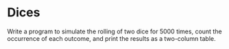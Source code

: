# Dices
Write a program to simulate the rolling of two dice for 5000 times, count the occurrence of each outcome, and print the results as a two-column table.
